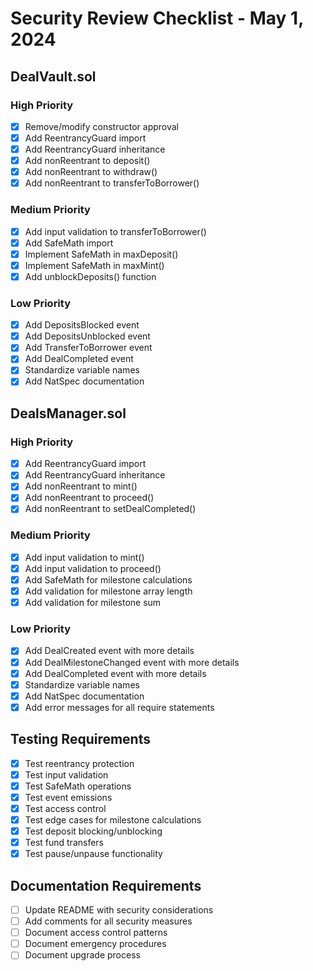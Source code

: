 # Security Review Checklist - May 1, 2024

## DealVault.sol

### High Priority

- [x] Remove/modify constructor approval
- [x] Add ReentrancyGuard import
- [x] Add ReentrancyGuard inheritance
- [x] Add nonReentrant to deposit()
- [x] Add nonReentrant to withdraw()
- [x] Add nonReentrant to transferToBorrower()

### Medium Priority

- [x] Add input validation to transferToBorrower()
- [x] Add SafeMath import
- [x] Implement SafeMath in maxDeposit()
- [x] Implement SafeMath in maxMint()
- [x] Add unblockDeposits() function

### Low Priority

- [x] Add DepositsBlocked event
- [x] Add DepositsUnblocked event
- [x] Add TransferToBorrower event
- [x] Add DealCompleted event
- [x] Standardize variable names
- [x] Add NatSpec documentation

## DealsManager.sol

### High Priority

- [x] Add ReentrancyGuard import
- [x] Add ReentrancyGuard inheritance
- [x] Add nonReentrant to mint()
- [x] Add nonReentrant to proceed()
- [x] Add nonReentrant to setDealCompleted()

### Medium Priority

- [x] Add input validation to mint()
- [x] Add input validation to proceed()
- [x] Add SafeMath for milestone calculations
- [x] Add validation for milestone array length
- [x] Add validation for milestone sum

### Low Priority

- [x] Add DealCreated event with more details
- [x] Add DealMilestoneChanged event with more details
- [x] Add DealCompleted event with more details
- [x] Standardize variable names
- [x] Add NatSpec documentation
- [x] Add error messages for all require statements

## Testing Requirements

- [x] Test reentrancy protection
- [x] Test input validation
- [x] Test SafeMath operations
- [x] Test event emissions
- [x] Test access control
- [x] Test edge cases for milestone calculations
- [x] Test deposit blocking/unblocking
- [x] Test fund transfers
- [x] Test pause/unpause functionality

## Documentation Requirements

- [ ] Update README with security considerations
- [ ] Add comments for all security measures
- [ ] Document access control patterns
- [ ] Document emergency procedures
- [ ] Document upgrade process
